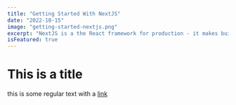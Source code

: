 ```yaml
---
title: "Getting Started With NextJS"
date: "2022-10-15"
image: "getting-started-nextjs.png"
excerpt: "NextJS is a the React framework for production - it makes building fullstack React apps and sites a breeze and ships with built-in SSR."
isFeatured: true
---
```


# This is a title

this is some regular text with a [link](https://google.com)
